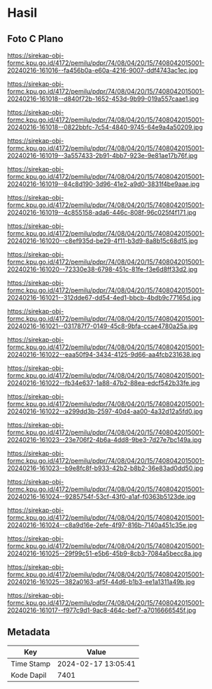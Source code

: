# Hasil

## Foto C Plano

https://sirekap-obj-formc.kpu.go.id/4172/pemilu/pdpr/74/08/04/20/15/7408042015001-20240216-161016--fa456b0a-e60a-4216-9007-ddf4743ac1ec.jpg

https://sirekap-obj-formc.kpu.go.id/4172/pemilu/pdpr/74/08/04/20/15/7408042015001-20240216-161018--d840f72b-1652-453d-9b99-019a557caae1.jpg

https://sirekap-obj-formc.kpu.go.id/4172/pemilu/pdpr/74/08/04/20/15/7408042015001-20240216-161018--0822bbfc-7c54-4840-9745-64e9a4a50209.jpg

https://sirekap-obj-formc.kpu.go.id/4172/pemilu/pdpr/74/08/04/20/15/7408042015001-20240216-161019--3a557433-2b91-4bb7-923e-9e81ae17b76f.jpg

https://sirekap-obj-formc.kpu.go.id/4172/pemilu/pdpr/74/08/04/20/15/7408042015001-20240216-161019--84c8d190-3d96-41e2-a9d0-3831f4be9aae.jpg

https://sirekap-obj-formc.kpu.go.id/4172/pemilu/pdpr/74/08/04/20/15/7408042015001-20240216-161019--4c855158-ada6-446c-808f-96c025f4f171.jpg

https://sirekap-obj-formc.kpu.go.id/4172/pemilu/pdpr/74/08/04/20/15/7408042015001-20240216-161020--c8ef935d-be29-4f11-b3d9-8a8b15c68d15.jpg

https://sirekap-obj-formc.kpu.go.id/4172/pemilu/pdpr/74/08/04/20/15/7408042015001-20240216-161020--72330e38-6798-451c-81fe-f3e6d8ff33d2.jpg

https://sirekap-obj-formc.kpu.go.id/4172/pemilu/pdpr/74/08/04/20/15/7408042015001-20240216-161021--312dde67-dd54-4ed1-bbcb-4bdb9c77165d.jpg

https://sirekap-obj-formc.kpu.go.id/4172/pemilu/pdpr/74/08/04/20/15/7408042015001-20240216-161021--031787f7-0149-45c8-9bfa-ccae4780a25a.jpg

https://sirekap-obj-formc.kpu.go.id/4172/pemilu/pdpr/74/08/04/20/15/7408042015001-20240216-161022--eaa50f94-3434-4125-9d66-aa4fcb231638.jpg

https://sirekap-obj-formc.kpu.go.id/4172/pemilu/pdpr/74/08/04/20/15/7408042015001-20240216-161022--fb34e637-1a88-47b2-88ea-edcf542b33fe.jpg

https://sirekap-obj-formc.kpu.go.id/4172/pemilu/pdpr/74/08/04/20/15/7408042015001-20240216-161022--a299dd3b-2597-40d4-aa00-4a32d12a5fd0.jpg

https://sirekap-obj-formc.kpu.go.id/4172/pemilu/pdpr/74/08/04/20/15/7408042015001-20240216-161023--23e706f2-4b6a-4dd8-9be3-7d27e7bc149a.jpg

https://sirekap-obj-formc.kpu.go.id/4172/pemilu/pdpr/74/08/04/20/15/7408042015001-20240216-161023--b9e8fc8f-b933-42b2-b8b2-36e83ad0dd50.jpg

https://sirekap-obj-formc.kpu.go.id/4172/pemilu/pdpr/74/08/04/20/15/7408042015001-20240216-161024--9285754f-53cf-43f0-a1af-f0363b5123de.jpg

https://sirekap-obj-formc.kpu.go.id/4172/pemilu/pdpr/74/08/04/20/15/7408042015001-20240216-161024--c8a9d16e-2efe-4f97-816b-7140a451c35e.jpg

https://sirekap-obj-formc.kpu.go.id/4172/pemilu/pdpr/74/08/04/20/15/7408042015001-20240216-161025--29f99c51-e5b6-45b9-8cb3-7084a5becc8a.jpg

https://sirekap-obj-formc.kpu.go.id/4172/pemilu/pdpr/74/08/04/20/15/7408042015001-20240216-161025--382a0163-af5f-44d6-b1b3-ee1a1311a49b.jpg

https://sirekap-obj-formc.kpu.go.id/4172/pemilu/pdpr/74/08/04/20/15/7408042015001-20240216-161017--f977c9d1-9ac8-464c-bef7-a7016666545f.jpg


## Metadata

| Key        | Value               |
| ---------- | ------------------- |
| Time Stamp | 2024-02-17 13:05:41 |
| Kode Dapil | 7401                |



